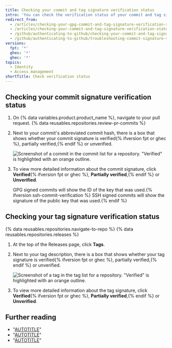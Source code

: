 ```yaml
---
title: Checking your commit and tag signature verification status
intro: 'You can check the verification status of your commit and tag signatures on {% data variables.product.product_name %}.'
redirect_from:
  - /articles/checking-your-gpg-commit-and-tag-signature-verification-status
  - /articles/checking-your-commit-and-tag-signature-verification-status
  - /github/authenticating-to-github/checking-your-commit-and-tag-signature-verification-status
  - /github/authenticating-to-github/troubleshooting-commit-signature-verification/checking-your-commit-and-tag-signature-verification-status
versions:
  fpt: '*'
  ghes: '*'
  ghec: '*'
topics:
  - Identity
  - Access management
shortTitle: Check verification status
---
```


## Checking your commit signature verification status

1. On {% data variables.product.product_name %}, navigate to your pull request.
{% data reusables.repositories.review-pr-commits %}
1. Next to your commit's abbreviated commit hash, there is a box that shows whether your commit signature is verified{% ifversion fpt or ghec %}, partially verified,{% endif %} or unverified.

   ![Screenshot of a commit in the commit list for a repository. "Verified" is highlighted with an orange outline.](/assets/images/help/commits/verified-commit.png)
1. To view more detailed information about the commit signature, click **Verified**{% ifversion fpt or ghec %}, **Partially verified**,{% endif %} or **Unverified**.

   GPG signed commits will show the ID of the key that was used.{% ifversion ssh-commit-verification %} SSH signed commits will show the signature of the public key that was used.{% endif %}

## Checking your tag signature verification status

{% data reusables.repositories.navigate-to-repo %}
{% data reusables.repositories.releases %}
1. At the top of the Releases page, click **Tags**.
1. Next to your tag description, there is a box that shows whether your tag signature is verified{% ifversion fpt or ghec %}, partially verified,{% endif %} or unverified.

   ![Screenshot of a tag in the tag list for a repository. "Verified" is highlighted with an orange outline.](/assets/images/help/commits/gpg-signed-tag-verified.png)
1. To view more detailed information about the tag signature, click **Verified**{% ifversion fpt or ghec %}, **Partially verified**,{% endif %} or **Unverified**.

## Further reading

- "[AUTOTITLE](/authentication/managing-commit-signature-verification/about-commit-signature-verification)"
- "[AUTOTITLE](/authentication/managing-commit-signature-verification/signing-commits)"
- "[AUTOTITLE](/authentication/managing-commit-signature-verification/signing-tags)"
